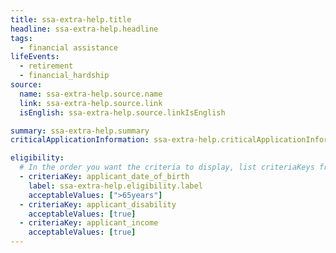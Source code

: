 ```yaml
---
title: ssa-extra-help.title
headline: ssa-extra-help.headline
tags:
  - financial assistance
lifeEvents:
  - retirement
  - financial_hardship
source:
  name: ssa-extra-help.source.name
  link: ssa-extra-help.source.link
  isEnglish: ssa-extra-help.source.linkIsEnglish

summary: ssa-extra-help.summary
criticalApplicationInformation: ssa-extra-help.criticalApplicationInformation

eligibility:
  # In the order you want the criteria to display, list criteriaKeys from the csv here, each followed by a comma-separated list of which values indicate eligibility for that criteria. Wrap individual values in quotes if they have inner commas.
  - criteriaKey: applicant_date_of_birth
    label: ssa-extra-help.eligibility.label
    acceptableValues: [">65years"]
  - criteriaKey: applicant_disability
    acceptableValues: [true]
  - criteriaKey: applicant_income
    acceptableValues: [true]
---
```

